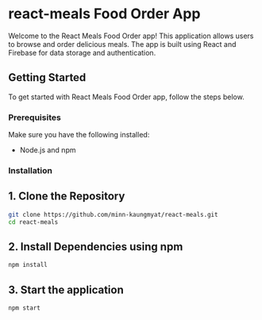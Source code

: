 # react-meals Food Order App

Welcome to the React Meals Food Order app! This application allows users to browse and order delicious meals. The app is built using React and Firebase for data storage and authentication.

## Getting Started

To get started with React Meals Food Order app, follow the steps below.

### Prerequisites

Make sure you have the following installed:

- Node.js and npm

### Installation
## 1. Clone the Repository

```bash
git clone https://github.com/minn-kaungmyat/react-meals.git
cd react-meals
```

## 2. Install Dependencies using npm
```bash
npm install
```

## 3. Start the application
```bash
npm start
```
